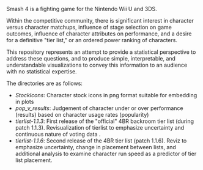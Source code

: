 Smash 4 is a fighting game for the Nintendo Wii U and 3DS.

Within the competitive community, there is significant interest in character versus character matchups, influence of stage selection on game outcomes, influence of character attributes on performance, and a desire for a definitive "tier list," or an ordered power ranking of characters.

This repository represents an attempt to provide a statistical perspective to address these questions, and to produce simple, interpretable, and understandable visualizations to convey this information to an audience with no statistical expertise.

The directories are as follows:

* _StockIcons_: Character stock icons in png format suitable for embedding in plots
* _pop_v_results_: Judgement of character under or over performance (results) based on character usage rates (popularity) 
* _tierlist-1.1.3_: First release of the "official" 4BR backroom tier list (during patch 1.1.3). Revisualization of tierlist to emphasize uncertainty and continuous nature of voting data .
* _tierlist-1.1.6_: Second release of the 4BR tier list (patch 1.1.6). Reviz to emphasize uncertainty, change in placement between lists, and additional analysis to examine character run speed as a predictor of tier list placement.

